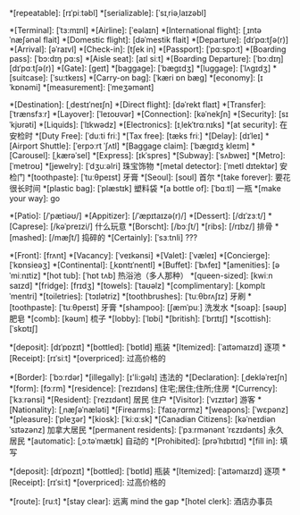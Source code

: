 
*[repeatable]: [rɪˈpiːtəbl]
*[serializable]: [ˈsɪˌriəˌlaɪzəbl]

*[Terminal]: [ˈtɜ:mɪnl]
*[Airline]: [ˈeəlaɪn]
*[International flight]: [ˌɪntəˈnæʃənəl flait]
*[Domestic flight]: [dəˈmestik flait]
*[Departure]: [dɪˈpɑ:tʃə(r)]
*[Arrival]: [əˈraɪvl]
*[Check-in]: [tʃek in]
*[Passport]: [ˈpɑ:spɔ:t]
*[Boarding pass]: [ˈbɔ:dɪŋ pɑ:s]
*[Aisle seat]: [aɪl siːt]
*[Boarding Departure]: [ˈbɔːdɪŋ] [dɪˈpɑːtʃə(r)]
*[Gate]: [geɪt]
*[baggage]: [ˈbægɪdʒ]
*[luggage]: [ˈlʌgɪdʒ]
*[suitcase]: [ˈsu:tkeɪs]
*[Carry-on bag]: [ˈkæri ɒn bæɡ]
*[economy]: [ɪˈkɒnəmi]
*[measurement]: [ˈmeʒəmənt]

*[Destination]: [ˌdestɪˈneɪʃn]
*[Direct flight]: [dəˈrekt flaɪt]
*[Transfer]: [ˈtrænsfɜːr]
*[Layover]: [ˈleɪoʊvər] 
*[Connection]: [kəˈnekʃn]
*[Security]: [sɪˈkjʊrəti] 
*[Liquids]: [ˈlɪkwədz] 
*[Electronics]: [ɪˌlekˈtrɑːnɪks] 
*[at security]: 在安检时
*[Duty Free]: [ˈduːti friː] 
*[Tax free]: [tæks friː]
*[Delay]:  [dɪˈleɪ] 
*[Airport Shuttle]: [ˈerpɔːrt ˈʃʌtl]
*[Baggage claim]: [ˈbæɡɪdʒ kleɪm] 
*[Carousel]: [ˌkærəˈsel]
*[Express]: [ɪkˈspres] 
*[Subway]: [ˈsʌbweɪ]
*[Metro]: [ˈmetroʊ]
*[jewelry]: [ˈdʒuːəlri] 珠宝饰物
*[metal detector]: [ˈmetl dɪtektər] 安检门
*[toothpaste]: [ˈtuːθpeɪst] 牙膏
*[Seoul]: [soʊl] 首尔
*[take forever]: 要花很长时间
*[plastic bag]: [ˈplæstɪk] 塑料袋
*[a bottle of]:  [ˈbɑːtl] 一瓶
*[make your way]: go

*[Patio]: [/ˈpætiəʊ/]
*[Appitizer]: [/ˈæpɪtaɪzə(r)/]
*[Dessert]: [/dɪˈzɜːt/]
*[Caprese]: [/kəˈpreɪzi/] 什么玩意
*[Borscht]: [/bɔːʃt/]
*[ribs]: [/rɪbz/] 排骨
*[mashed]: [/mæʃt/] 捣碎的
*[Certainly]: [ˈsɜːtnli] ???

*[Front]: [frʌnt]
*[Vacancy]: [ˈveɪkənsi]
*[Valet]: [ˈvæleɪ]
*[Concierge]: [ˈkɒnsieəʒ]
*[Continental]: [ˌkɒntɪˈnentl]
*[Buffet]: [ˈbʌfeɪ]
*[amenities]: [əˈmiːnɪtiz] 
*[hot tub]: [ˈhɒt tʌb] 热浴池（多人那种）
*[queen-sized]: [kwiːn saɪzd]
*[fridge]: [frɪdʒ] 
*[towels]: [ˈtaʊəlz]
*[complimentary]:  [ˌkɒmplɪˈmentri] 
*[toiletries]: [ˈtɔɪlətriz]
*[toothbrushes]: [ˈtuːθbrʌʃɪz]  牙刷
*[toothpaste]: [ˈtuːθpeɪst] 牙膏
*[shampoo]: [ʃæmˈpuː] 洗发水
*[soap]: [səʊp] 肥皂
*[comb]: [kəʊm] 梳子
*[lobby]: [ˈlɒbi]
*[british]: [ˈbrɪtɪʃ]
*[scottish]: [ˈskɒtɪʃ]

*[deposit]: [dɪˈpɒzɪt]
*[bottled]: [ˈbɒtld] 瓶装
*[Itemized]: [ˈaɪtəmaɪzd] 逐项
*[Receipt]: [rɪˈsiːt]
*[overpriced]: 过高价格的

*[Border]: [ˈbɔːrdər] 
*[illegally]: [ɪ'li:ɡəlɪ] 违法的
*[Declaration]: [ˌdekləˈreɪʃn]
*[form]: [fɔːrm]
*[residence]: [ˈrezɪdəns] 住宅;居住;住所;住房
*[Currency]: [ˈkɜːrənsi]
*[Resident]: [ˈrezɪdənt]  居民 住户
*[Visitor]: [ˈvɪzɪtər] 游客
*[Nationality]: [ˌnæʃəˈnæləti] 
*[Firearms]: [ˈfaɪəˌrɑrmz] 
*[weapons]: [ˈwɛpənz] 
*[pleasure]: [ˈpleʒər]
*[kiosk]: [ˈkiːɑːsk]
*[Canadian Citizens]: [kəˈneɪdiən ˈsɪtəzənz] 加拿大居民
*[permanent residents]:  [ˈpɜːrmənənt ˈrɛzɪdənts] 永久居民
*[automatic]: [ˌɔːtəˈmætɪk] 自动的
*[Prohibited]: [prəˈhɪbɪtɪd]
*[fill in]: 填写

*[deposit]: [dɪˈpɒzɪt]
*[bottled]: [ˈbɒtld] 瓶装
*[Itemized]: [ˈaɪtəmaɪzd] 逐项
*[Receipt]: [rɪˈsiːt]
*[overpriced]: 过高价格的

*[route]: [ru:t]
*[stay clear]: 远离  mind the gap
*[hotel clerk]: 酒店办事员


